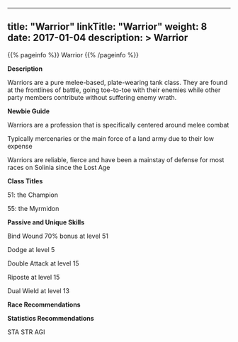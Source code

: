 
---
title: "Warrior"
linkTitle: "Warrior"
weight: 8
date: 2017-01-04
description: >
 Warrior
---

{{% pageinfo %}}
Warrior
{{% /pageinfo %}}

**Description**

Warriors are a pure melee-based, plate-wearing tank class. They are found at the frontlines of battle, going toe-to-toe with their enemies while other party members contribute without suffering enemy wrath. 

**Newbie Guide**

Warriors are a profession that is specifically centered around melee combat 

Typically mercenaries or the main force of a land army due to their low expense 

Warriors are reliable, fierce and have been a mainstay of defense for most races on Solinia since the Lost Age 

**Class Titles**

51: the Champion 

55: the Myrmidon 

**Passive and Unique Skills**

Bind Wound 70% bonus at level 51

Dodge at level 5 

Double Attack at level 15 

Riposte at level 15 

Dual Wield at level 13 

**Race Recommendations**

**Statistics Recommendations**

STA STR AGI
